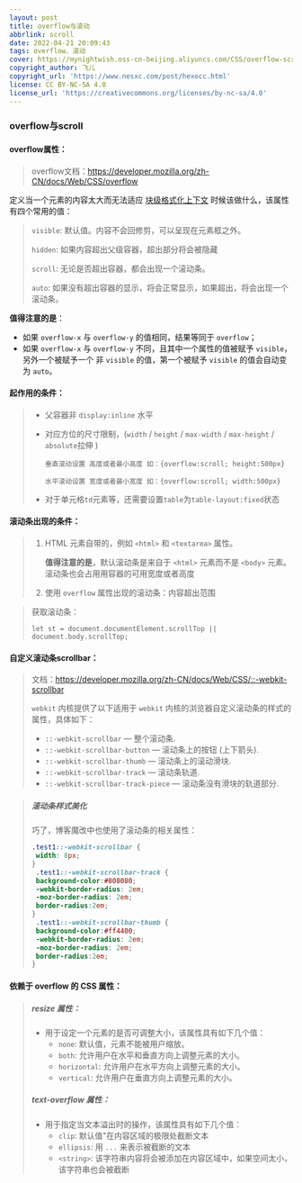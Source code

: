 ```yaml
---
layout: post
title: overflow与滚动
abbrlink: scroll
date: 2022-04-21 20:09:43
tags: overflow、滚动
cover: https://mynightwish.oss-cn-beijing.aliyuncs.com/CSS/overflow-scroll.webp
copyright_author: 飞儿
copyright_url: 'https://www.nesxc.com/post/hexocc.html'
license: CC BY-NC-SA 4.0
license_url: 'https://creativecommons.org/licenses/by-nc-sa/4.0'
---
```


### overflow与scroll

#### overflow属性：

> overflow文档：https://developer.mozilla.org/zh-CN/docs/Web/CSS/overflow

定义当一个元素的内容太大而无法适应 [块级格式化上下文](https://developer.mozilla.org/zh-CN/docs/Web/Guide/CSS/Block_formatting_context) 时候该做什么，该属性有四个常用的值：

> `visible`: 默认值。内容不会回修剪，可以呈现在元素框之外。
>
> `hidden`: 如果内容超出父级容器，超出部分将会被隐藏
>
> `scroll`: 无论是否超出容器，都会出现一个滚动条。
>
> `auto`: 如果没有超出容器的显示，将会正常显示，如果超出，将会出现一个滚动条。

**值得注意的是**：

- 如果 `overflow-x` 与 `overflow-y` 的值相同，结果等同于 `overflow`；
- 如果  `overflow-x` 与 `overflow-y` 不同，且其中一个属性的值被赋予 `visible`，另外一个被赋予一个 非 `visible` 的值，第一个被赋予 `visible` 的值会自动变为 `auto`。

#### 起作用的条件：

> - 父容器非 `display:inline` 水平
>
> - 对应方位的尺寸限制，(`width` / `height` / `max-width` / `max-height` / `absolute`拉伸 )
>
>   ```
>   垂直滚动设置 高度或者最小高度 如：{overflow:scroll; height:500px}
>   
>   水平滚动设置 宽度或者最小宽度 如：{overflow:scroll; width:500px}
>   ```
>
> - 对于单元格`td`元素等，还需要设置`table`为`table-layout:fixed`状态

#### 滚动条出现的条件：

> 1. HTML 元素自带的，例如 `<html>` 和 `<textarea>` 属性。
>
>    **值得注意的是**，默认滚动条是来自于 `<html>` 元素而不是 `<body>` 元素。滚动条也会占用用容器的可用宽度或者高度
>
> 2. 使用 `overflow` 属性出现的滚动条：内容超出范围

> 获取滚动条：
>
> ```
> let st = document.documentElement.scrollTop || document.body.scrollTop;
> ```

#### 自定义滚动条scrollbar：

> 文档：https://developer.mozilla.org/zh-CN/docs/Web/CSS/::-webkit-scrollbar
>
> `webkit` 内核提供了以下适用于 `webkit` 内核的浏览器自定义滚动条的样式的属性，具体如下：
>
> - `::-webkit-scrollbar` — 整个滚动条.
> - `::-webkit-scrollbar-button` — 滚动条上的按钮 (上下箭头).
> - `::-webkit-scrollbar-thumb` — 滚动条上的滚动滑块.
> - `::-webkit-scrollbar-track` — 滚动条轨道.
> - `::-webkit-scrollbar-track-piece` — 滚动条没有滑块的轨道部分.

> ##### 滚动条样式美化
>
> 巧了，博客魔改中也使用了滚动条的相关属性：
>
> ```css
> .test1::-webkit-scrollbar {  
>  width: 8px;  
> }  
>  .test1::-webkit-scrollbar-track {  
>  background-color:#808080;  
>  -webkit-border-radius: 2em;  
>  -moz-border-radius: 2em;  
>  border-radius:2em;  
> }  
>  .test1::-webkit-scrollbar-thumb {  
>  background-color:#ff4400;  
>  -webkit-border-radius: 2em;  
>  -moz-border-radius: 2em;  
>  border-radius:2em;  
> }
> ```

#### 依赖于 overflow 的 CSS 属性：

> ##### resize 属性：
>
> - 用于设定一个元素的是否可调整大小，该属性具有如下几个值：
>   - `none`: 默认值，元素不能被用户缩放。
>   - `both`: 允许用户在水平和垂直方向上调整元素的大小。
>   - `horizontal`: 允许用户在水平方向上调整元素的大小。
>   - `vertical`: 允许用户在垂直方向上调整元素的大小。
>
> ##### text-overflow 属性：
>
> - 用于指定当文本溢出时的操作，该属性具有如下几个值：
>   - `clip`: 默认值"在内容区域的极限处截断文本
>   - `ellipsis`: 用 `...` 来表示被截断的文本
>   - `<string>`: 该字符串内容将会被添加在内容区域中，如果空间太小，该字符串也会被截断
